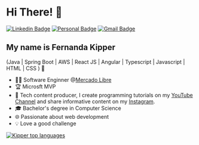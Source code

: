 
<h1>Hi There! 👋</h1>

[![Linkedin Badge](https://img.shields.io/badge/-LinkedIn-6633cc?style=flat-square&logo=Linkedin&logoColor=white&link=https://www.linkedin.com/in/fernanda-kipper-5958a61a9/)](https://www.linkedin.com/in/fernanda-kipper-5958a61a9/)
[![Personal Badge](https://img.shields.io/badge/-Website-6633cc?style=flat-square&logo=Me&logoColor=white&link=https://www.fernandakipper.com/)](https://fernandakipper.com/)
[![Gmail Badge](https://img.shields.io/badge/-contato@fernandakipper.com-6633cc?style=flat-square&logo=Gmail&logoColor=white&link=mailto:contato@fernandakipper.com)](mailto:contato@fernandakipper.com)


## My name is Fernanda Kipper
(Java | Spring Boot | AWS | React JS | Angular | Typescript | Javascript | HTML | CSS ) 🚀
- 👩‍💻 Software Enginner @[Mercado Libre](https://www.mercadolivre.com.br/)
- 🏆 Microsft MVP
- 🎥 Tech content producer, I create programming tutorials on my [YouTube Channel](https://www.youtube.com/@kipperdev) and share informative content on my [Instagram](https://www.instagram.com/kipper.dev/).
- 🎓 Bachelor's degree in Computer Science
- 🌐 Passionate about web development
- 💡 Love a good challenge

<div align="left">
  
[![Kipper top languages](https://github-readme-stats.vercel.app/api/top-langs/?username=Fernanda-Kipper&theme=blue-white)](https://github.com/anuraghazra/github-readme-stats)
  
 </div>


